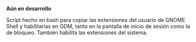 **Aún en desarrollo**

Script hecho en bash para copiar las extensiones del usuario de GNOME Shell y habilitarlas en GDM, tanto en la pantalla de inicio de sesión como la de bloqueo.
También habilita las extensiones del sistema.
